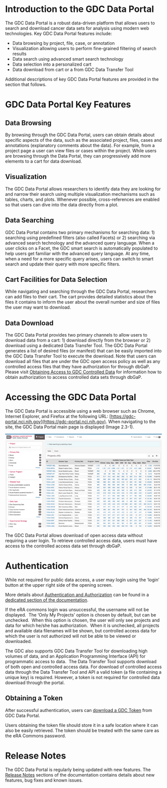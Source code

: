 # Introduction to the GDC Data Portal

The GDC Data Portal is a robust data-driven platform that allows users to search and download cancer data sets for analysis using modern web technologies. Key GDC Data Portal features include:

*   Data browsing by project, file, case, or annotation
*   Visualization allowing users to perform fine-grained filtering of search results
*   Data search using advanced smart search technology
*   Data selection into a personalized cart
*   Data download from cart or a from GDC Data Transfer Tool

Additional descriptions of key GDC Data Portal features are provided in the section that follows.

# GDC Data Portal Key Features

## Data Browsing

By browsing through the GDC Data Portal, users can obtain details about specific aspects of the data, such as the associated project, files, cases and annotations (explanatory comments about the data). For example, from a project page a user can view files or cases within the project. While users are browsing through the Data Portal, they can progressively add more elements to a cart for data download.

## Visualization

The GDC Data Portal allows researchers to identify data they are looking for and narrow their search using multiple visualization mechanisms such as tables, charts, and plots. Whenever possible, cross-references are enabled so that users can dive into the data directly from a plot.

## Data Searching

GDC Data Portal contains two primary mechanisms for searching data: 1) searching using predefined filters (also called Facets) or 2) searching via advanced search technology and the advanced query language. When a user clicks on a Facet, the GDC smart search is automatically populated to help users get familiar with the advanced query language. At any time, when a need for a more specific query arises, users can switch to smart search and update their query with more specific filters.

## Cart Facilities for Data Selection

While navigating and searching through the GDC Data Portal, researchers can add files to their cart. The cart provides detailed statistics about the files it contains to inform the user about the overall number and size of files the user may want to download.

## Data Download

The GDC Data Portal provides two primary channels to allow users to download data from a cart: 1) download directly from the browser or 2) download using a dedicated Data Transfer Tool. The GDC Data Portal generates a list of desired files (or manifest) that can be easily imported into the GDC Data Transfer Tool to execute the download. Note that users can download all files that are under the GDC open access policy as well as any controlled access files that they have authorization for through dbGaP. Please visit [Obtaining Access to GDC Controlled Data](https://gdc.nci.nih.gov/node/8035/) for information how to obtain authorization to access controlled data sets through dbGaP.

# Accessing the GDC Data Portal

The GDC Data Portal is accessible using a web browser such as Chrome, Internet Explorer, and Firefox at the following URL: [https://gdc-portal.nci.nih.gov](https://gdc-portal.nci.nih.gov). When navigating to the site, the GDC Data Portal main page is displayed (Image 2.3-1).

[![GDC Data Portal Main Page](images/gdc-data-portal-project-page.png)](images/gdc-data-portal-project-page.png "Click to see the full image.")

The GDC Data Portal allows download of open access data without requiring a user login. To retrieve controlled access data, users must have access to the controlled access data set through dbGaP.

# Authentication

While not required for public data access, a user may login using the ‘login’ button at the upper right side of the opening screen.

More details about [Authentication and Authorization](../../Commons/Authentication.md) can be found in a [dedicated section of the documentation](../../Commons/Authentication.md).

If the eRA commons login was unsuccessful, the username will not be displayed.  The ‘Only My Projects’ option is chosen by default, but can be unchecked.  When this option is chosen, the user will only see projects and data for which he/she has authorization.  When it is unchecked, all projects and available data filenames will be shown, but controlled access data for which the user is not authorized will not be able to be viewed or downloaded.

The GDC also supports GDC Data Transfer Tool for downloading high volumes of data, and an Application Programming Interface (API) for programmatic access to data.  The Data Transfer Tool supports download of both open and controlled access data. For download of controlled access data through the Data Transfer Tool and API a valid token (a file containing a unique key) is required. However, a token is not required for controlled data download through the portal.

## Obtaining a Token

After successful authentication, users can [download a GDC Token](../../Commons/Authentication.md#gdc-authentication-token) from GDC Data Portal.

Users obtaining the token file should store it in a safe location where it can also be easily retrieved. The token should be treated with the same care as the eRA Commons password.

# Release Notes

The GDC Data Portal is regularly being updated with new features. The [Release Notes](../Release_Notes/index.md) sections of the documentation contains details about new features, bug fixes and known issues.

